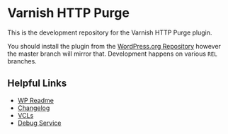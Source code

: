 Varnish HTTP Purge
==================

This is the development repository for the Varnish HTTP Purge plugin.

You should install the plugin from the [WordPress.org Repository](http://wordpress.org/plugins/varnish-http-purge/) however the master branch will mirror that. Development happens on various `REL` branches.

## Helpful Links

* [WP Readme](readme.txt)
* [Changelog](changelog.txt)
* [VCLs](https://github.com/Ipstenu/varnish-http-purge/wiki/Sample-VCLs)
* [Debug Service](https://github.com/Ipstenu/varnish-debug-service/)